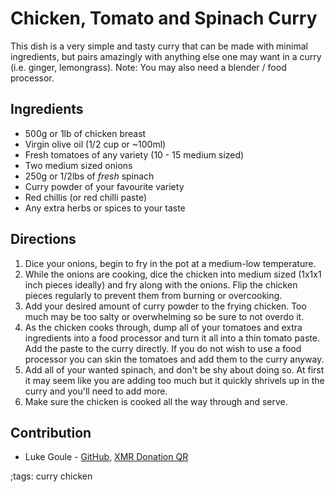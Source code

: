# Chicken, Tomato and Spinach Curry

This dish is a very simple and tasty curry that can be made with minimal ingredients, but pairs amazingly with anything else one may want in a curry (i.e. ginger, lemongrass).
Note: You may also need a blender / food processor.

## Ingredients

- 500g or 1lb of chicken breast
- Virgin olive oil (1/2 cup or ~100ml)
- Fresh tomatoes of any variety (10 - 15 medium sized)
- Two medium sized onions
- 250g or 1/2lbs of *fresh* spinach
- Curry powder of your favourite variety
- Red chillis (or red chilli paste)
- Any extra herbs or spices to your taste

## Directions

1. Dice your onions, begin to fry in the pot at a medium-low temperature.
2. While the onions are cooking, dice the chicken into medium sized (1x1x1 inch pieces ideally) and fry along with the onions. Flip the chicken pieces regularly to prevent them from burning or overcooking.
3. Add your desired amount of curry powder to the frying chicken. Too much may be too salty or overwhelming so be sure to not overdo it.
4. As the chicken cooks through, dump all of your tomatoes and extra ingredients into a food processor and turn it all into a thin tomato paste. Add the paste to the curry directly. If you do not wish to use a food processor you can skin the tomatoes and add them to the curry anyway.
5. Add all of your wanted spinach, and don't be shy about doing so. At first it may seem like you are adding too much but it quickly shrivels up in the curry and you'll need to add more.
6. Make sure the chicken is cooked all the way through and serve.

## Contribution

- Luke Goule - [GitHub](https://github.com/LukeGoule), [XMR Donation QR](https://ergine.cc/xmr.png)

;tags: curry chicken
